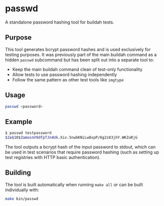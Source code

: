# passwd

A standalone password hashing tool for buildah tests.

## Purpose

This tool generates bcrypt password hashes and is used exclusively for testing purposes. It was previously part of the main buildah command as a hidden `passwd` subcommand but has been split out into a separate tool to:

- Keep the main buildah command clean of test-only functionality
- Allow tests to use password hashing independently
- Follow the same pattern as other test tools like `imgtype`

## Usage

```bash
passwd <password>
```

## Example

```bash
$ passwd testpassword
$2a$10$ZamosnV9dfpTJn4Uk.Xix.5nwbKNiLw8xpP/6g2z83jhY.WKZuRjG
```

The tool outputs a bcrypt hash of the input password to stdout, which can be used in test scenarios that require password hashing (such as setting up test registries with HTTP basic authentication).

## Building

The tool is built automatically when running `make all` or can be built individually with:

```bash
make bin/passwd
```